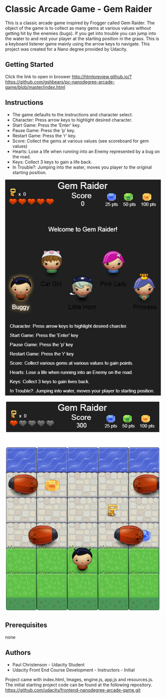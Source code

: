 Classic Arcade Game - Gem Raider
===============================

This is a classic arcade game inspired by Frogger called Gem Raider. The object of the game is to collect as many gems at various values without getting hit by the enemies (bugs). If you get into trouble you can jump into the water to and rest your player at the starting position in the grass. This is a keyboard listener game mainly using the arrow keys to navigate. This project was created for a Nano degree provided by Udacity. 

Getting Started
--------------
Click the link to open in broswer
http://htmlpreview.github.io/?https://github.com/gshbears/pc-nanodegree-arcade-game/blob/master/index.html

Instructions
----
- The game defaults to the instructions and character select.
- Character: Press arrow keys to highlight desired character.
- Start Game: Press the ‘Enter’ key.
- Pause Game: Press the ‘p’ key.
- Restart Game: Press the ‘r’ key.
- Score: Collect the gems at various values (see scoreboard for gem values)
- Hearts: Lose a life when running into an Enemy represented by a bug on the road.
- Keys: Collect 3 keys to gain a life back.
- In Trouble?: Jumping into the water, moves you player to the original starting position.

![Score Panel and Instruction Panel](https://github.com/gshbears/pc-nanodegree-arcade-game/blob/master/images/game_instr_selection.png)

![Score Panel and Game Play](https://github.com/gshbears/pc-nanodegree-arcade-game/blob/master/images/game_play.png)

Prerequisites
--
none

Authors
--
- Paul Christenson - Udacity Student
- Udacity Front End Course Development - Instructors - Initial 

Project came with index.html, Images, engine.js, app,js and resources.js. The initial starting project code can be found at the following repository.  
https://github.com/udacity/frontend-nanodegree-arcade-game.git

